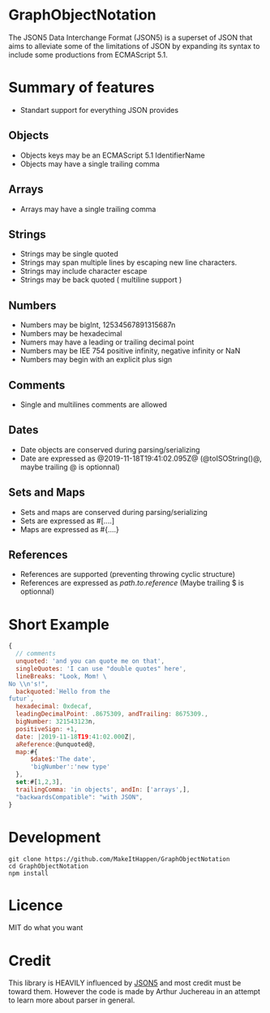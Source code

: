 # GraphObjectNotation

The JSON5 Data Interchange Format (JSON5) is a superset of JSON that aims to alleviate some of the limitations of JSON by expanding its syntax to include some productions from ECMAScript 5.1.

# Summary of features

  - Standart support for everything JSON provides

## Objects

 - Objects keys may be an ECMAScript 5.1 IdentifierName
 - Objects may have a single trailing comma

## Arrays

 - Arrays may have a single trailing comma

## Strings

  - Strings may be single quoted
  - Strings may span multiple lines by escaping new line characters.
  - Strings may include character escape
  - Strings may be back quoted ( multiline support )

## Numbers

  - Numbers may be bigInt, 12534567891315687n
  - Numbers may be hexadecimal
  - Numers may have a leading or trailing decimal point
  - Numbers may be IEE 754 positive infinity, negative infinity or NaN
  - Numbers may begin with an explicit plus sign

## Comments

  - Single and multilines comments are allowed

## Dates

  - Date objects are conserved during parsing/serializing
  - Date are expressed as @2019-11-18T19:41:02.095Z@  (@toISOString()@, maybe trailing @ is optionnal)

## Sets and Maps

  - Sets and maps are conserved during parsing/serializing
  - Sets are expressed as #[....]
  - Maps are expressed as #{....}

## References 

  - References are supported (preventing throwing cyclic structure)
  - References are expressed as $path.to.reference$ (Maybe trailing $ is optionnal)


# Short Example

```js
{
  // comments
  unquoted: 'and you can quote me on that',
  singleQuotes: 'I can use "double quotes" here',
  lineBreaks: "Look, Mom! \
No \\n's!",
  backquoted:`Hello from the
futur`,
  hexadecimal: 0xdecaf,
  leadingDecimalPoint: .8675309, andTrailing: 8675309.,
  bigNumber: 321543123n,
  positiveSign: +1,
  date: |2019-11-18T19:41:02.000Z|,
  aReference:@unquoted@,
  map:#{
      $date$:'The date',
      'bigNumber':'new type'
  },
  set:#[1,2,3],
  trailingComma: 'in objects', andIn: ['arrays',],
  "backwardsCompatible": "with JSON",
}
```

# Development

```
git clone https://github.com/MakeItHappen/GraphObjectNotation
cd GraphObjectNotation
npm install
```

# Licence

MIT do what you want

# Credit

This library is HEAVILY influenced by [JSON5](https://github.com/json5/json5) and most credit must be toward them. However the code is made by Arthur Juchereau in an attempt to learn more about parser in general.
